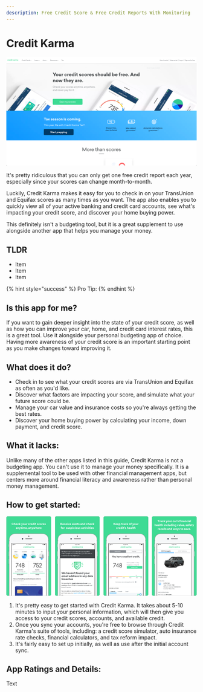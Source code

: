 ```yaml
---
description: Free Credit Score & Free Credit Reports With Monitoring
---
```


# Credit Karma

![Credit Karma Website](../.gitbook/assets/creditkarma-web.png)

It's pretty ridiculous that you can only get one free credit report each year, especially since your scores can change month-to-month.

Luckily, Credit Karma makes it easy for you to check in on your TransUnion and Equifax scores as many times as you want. The app also enables you to quickly view all of your active banking and credit card accounts, see what's impacting your credit score, and discover your home buying power.

This definitely isn't a budgeting tool, but it is a great supplement to use alongside another app that helps you manage your money.

## TLDR

* Item
* Item
* Item

{% hint style="success" %}
Pro Tip:
{% endhint %}

## Is this app for me?

If you want to gain deeper insight into the state of your credit score, as well as how you can improve your car, home, and credit card interest rates, this is a great tool. Use it alongside your personal budgeting app of choice. Having more awareness of your credit score is an important starting point as you make changes toward improving it.

## What does it do?

* Check in to see what your credit scores are via TransUnion and Equifax as often as you'd like.
* Discover what factors are impacting your score, and simulate what your future score could be.
* Manage your car value and insurance costs so you're always getting the best rates.
* Discover your home buying power by calculating your income, down payment, and credit score.

## What it lacks:

Unlike many of the other apps listed in this guide, Credit Karma is not a budgeting app. You can't use it to manage your money specifically. It is a supplemental tool to be used with other financial management apps, but centers more around financial literacy and awareness rather than personal money management.

## How to get started:

![Credit Karma App](../.gitbook/assets/creditkarma-app.png)

1. It's pretty easy to get started with Credit Karma. It takes about 5-10 minutes to input your personal information, which will then give you access to your credit scores, accounts, and available credit.
2. Once you sync your accounts, you're free to browse through Credit Karma's suite of tools, including: a credit score simulator, auto insurance rate checks, financial calculators, and tax reform impact.
3. It's fairly easy to set up initially, as well as use after the initial account sync.

## App Ratings and Details:

Text

